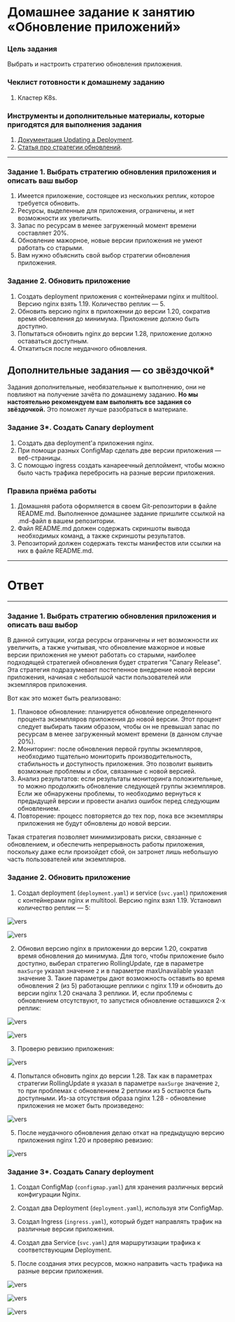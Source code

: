 # Домашнее задание к занятию «Обновление приложений»

### Цель задания

Выбрать и настроить стратегию обновления приложения.

### Чеклист готовности к домашнему заданию

1. Кластер K8s.

### Инструменты и дополнительные материалы, которые пригодятся для выполнения задания

1. [Документация Updating a Deployment](https://kubernetes.io/docs/concepts/workloads/controllers/deployment/#updating-a-deployment).
2. [Статья про стратегии обновлений](https://habr.com/ru/companies/flant/articles/471620/).

-----

### Задание 1. Выбрать стратегию обновления приложения и описать ваш выбор

1. Имеется приложение, состоящее из нескольких реплик, которое требуется обновить.
2. Ресурсы, выделенные для приложения, ограничены, и нет возможности их увеличить.
3. Запас по ресурсам в менее загруженный момент времени составляет 20%.
4. Обновление мажорное, новые версии приложения не умеют работать со старыми.
5. Вам нужно объяснить свой выбор стратегии обновления приложения.

### Задание 2. Обновить приложение

1. Создать deployment приложения с контейнерами nginx и multitool. Версию nginx взять 1.19. Количество реплик — 5.
2. Обновить версию nginx в приложении до версии 1.20, сократив время обновления до минимума. Приложение должно быть доступно.
3. Попытаться обновить nginx до версии 1.28, приложение должно оставаться доступным.
4. Откатиться после неудачного обновления.

## Дополнительные задания — со звёздочкой*

Задания дополнительные, необязательные к выполнению, они не повлияют на получение зачёта по домашнему заданию. **Но мы настоятельно рекомендуем вам выполнять все задания со звёздочкой.** Это поможет лучше разобраться в материале.   

### Задание 3*. Создать Canary deployment

1. Создать два deployment'а приложения nginx.
2. При помощи разных ConfigMap сделать две версии приложения — веб-страницы.
3. С помощью ingress создать канареечный деплоймент, чтобы можно было часть трафика перебросить на разные версии приложения.

### Правила приёма работы

1. Домашняя работа оформляется в своем Git-репозитории в файле README.md. Выполненное домашнее задание пришлите ссылкой на .md-файл в вашем репозитории.
2. Файл README.md должен содержать скриншоты вывода необходимых команд, а также скриншоты результатов.
3. Репозиторий должен содержать тексты манифестов или ссылки на них в файле README.md.

------

# Ответ

------

### Задание 1. Выбрать стратегию обновления приложения и описать ваш выбор

В данной ситуации, когда ресурсы ограничены и нет возможности их увеличить, а также учитывая, что обновление мажорное и новые версии приложения не умеют работать со старыми, наиболее подходящей стратегией обновления будет стратегия "Canary Release". Эта стратегия подразумевает постепенное внедрение новой версии приложения, начиная с небольшой части пользователей или экземпляров приложения.

Вот как это может быть реализовано:

1. Плановое обновление: планируется обновление определенного процента экземпляров приложения до новой версии. Этот процент следует выбирать таким образом, чтобы он не превышал запас по ресурсам в менее загруженный момент времени (в данном случае 20%).
2. Мониторинг: после обновления первой группы экземпляров, необходимо тщательно мониторить производительность, стабильность и доступность приложения. Это позволит выявить возможные проблемы и сбои, связанные с новой версией.
3. Анализ результатов: если результаты мониторинга положительные, то можно продолжить обновление следующей группы экземпляров. Если же обнаружены проблемы, то необходимо вернуться к предыдущей версии и провести анализ ошибок перед следующим обновлением.
4. Повторение: процесс повторяется до тех пор, пока все экземпляры приложения не будут обновлены до новой версии.

Такая стратегия позволяет минимизировать риски, связанные с обновлением, и обеспечить непрерывность работы приложения, поскольку даже если произойдет сбой, он затронет лишь небольшую часть пользователей или экземпляров.

### Задание 2. Обновить приложение

1. Создал deployment (`deployment.yaml`) и service (`svc.yaml`) приложения с контейнерами nginx и multitool. Версию nginx взял 1.19. Установил количество реплик — 5:

![vers](img/1_1.png)

![vers](img/1_2.png)

2. Обновил версию nginx в приложении до версии 1.20, сократив время обновления до минимума. Для того, чтобы приложение было доступно, выберал стратегию RollingUpdate, где в параметре `maxSurge` указал значение `2` и в параметре maxUnavailable указал значение 3. Такие параметры дают возможность оставить во время обновления 2 (из 5) работающие реплики с nginx 1.19 и обновить до версии nginx 1.20 сначала 3 реплики. И, если проблемы с обновлением отсутствуют, то запустися обновление оставшихся 2-х реплик:

![vers](img/1_3.png)

![vers](img/1_4.png)

3. Проверю ревизию приложения: 

![vers](img/1_5.png)

4. Попытался обновить nginx до версии 1.28. Так как в параметрах стратегии RollingUpdate я указал в параметре `maxSurge` значение `2`, то при проблемах с обновлением 2 реплики из 5 остаются быть доступными. Из-за отсутствия образа nginx 1.28 - обновление приложения не может быть произведено:

![vers](img/1_6.png)

5. После неудачного обновления делаю откат на предыдущую версию приложения nginx 1.20 и проверяю ревизию:

![vers](img/1_7.png)

### Задание 3*. Создать Canary deployment

1. Создал ConfigMap (`configmap.yaml`) для хранения различных версий конфигурации Nginx.

2. Создал два Deployment (`deployment.yaml`), используя эти ConfigMap.

3. Создал Ingress (`ingress.yaml`), который будет направлять трафик на различные версии приложения.

4. Создал два Service (`svc.yaml`) для маршрутизации трафика к соответствующим Deployment.

5. После создания этих ресурсов, можно направить часть трафика на разные версии приложения.

![vers](img/2_1.png)

![vers](img/2_2.png)

![vers](img/2_3.png)